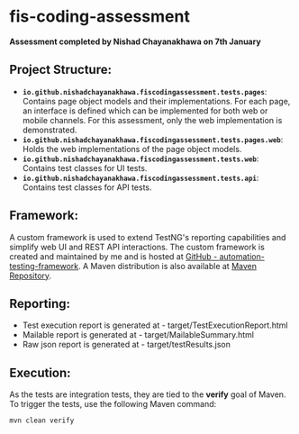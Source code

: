 # fis-coding-assessment

**Assessment completed by Nishad Chayanakhawa on 7th January**

## Project Structure:
- **`io.github.nishadchayanakhawa.fiscodingassessment.tests.pages`**: Contains page object models and their implementations. For each page, an interface is defined which can be implemented for both web or mobile channels. For this assessment, only the web implementation is demonstrated.
- **`io.github.nishadchayanakhawa.fiscodingassessment.tests.pages.web`**: Holds the web implementations of the page object models.
- **`io.github.nishadchayanakhawa.fiscodingassessment.tests.web`**: Contains test classes for UI tests.
- **`io.github.nishadchayanakhawa.fiscodingassessment.tests.api`**: Contains test classes for API tests.

## Framework:
A custom framework is used to extend TestNG's reporting capabilities and simplify web UI and REST API interactions. The custom framework is created and maintained by me and is hosted at [GitHub - automation-testing-framework](https://github.com/NishadChayanakhawa/automation-testing-framework). A Maven distribution is also available at [Maven Repository](https://mvnrepository.com/artifact/io.github.nishadchayanakhawa).

## Reporting:
- Test execution report is generated at - target/TestExecutionReport.html
- Mailable report is generated at - target/MailableSummary.html
- Raw json report is generated at - target/testResults.json

## Execution:
As the tests are integration tests, they are tied to the **verify** goal of Maven. To trigger the tests, use the following Maven command:

```bash
mvn clean verify